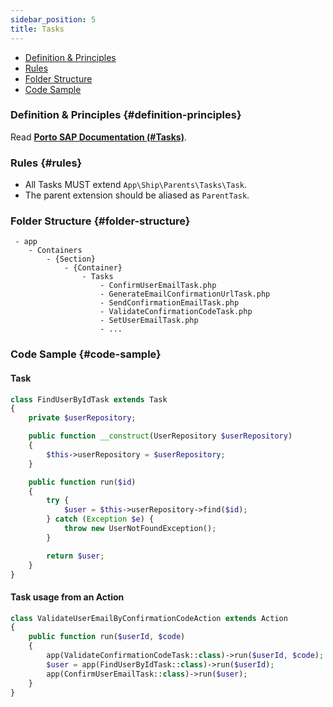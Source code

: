 ```yaml
---
sidebar_position: 5
title: Tasks
---
```


- [Definition & Principles](#definition-principles)
- [Rules](#rules)
- [Folder Structure](#folder-structure)
- [Code Sample](#code-sample)

### Definition & Principles {#definition-principles}

Read [**Porto SAP Documentation (#Tasks)**](https://github.com/Mahmoudz/Porto#definitions--principles).

### Rules {#rules}

- All Tasks MUST extend `App\Ship\Parents\Tasks\Task`.
- The parent extension should be aliased as `ParentTask`.

### Folder Structure {#folder-structure}

```
 - app
    - Containers
        - {Section}
            - {Container}
                - Tasks
                    - ConfirmUserEmailTask.php
                    - GenerateEmailConfirmationUrlTask.php
                    - SendConfirmationEmailTask.php
                    - ValidateConfirmationCodeTask.php
                    - SetUserEmailTask.php
                    - ...
```

### Code Sample {#code-sample}

#### Task

```php
class FindUserByIdTask extends Task
{
    private $userRepository;

    public function __construct(UserRepository $userRepository)
    {
        $this->userRepository = $userRepository;
    }

    public function run($id)
    {
        try {
            $user = $this->userRepository->find($id);
        } catch (Exception $e) {
            throw new UserNotFoundException();
        }

        return $user;
    }
}
```

#### Task usage from an Action

```php
class ValidateUserEmailByConfirmationCodeAction extends Action
{
    public function run($userId, $code)
    {
        app(ValidateConfirmationCodeTask::class)->run($userId, $code);
        $user = app(FindUserByIdTask::class)->run($userId);
        app(ConfirmUserEmailTask::class)->run($user);
    }
}
```

